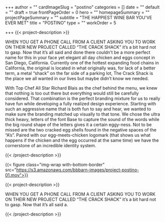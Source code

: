 +++
author = ""
cardImageSlug = "postino"
categories = []
date = ""
default = ""
draft = true
frontPageOrder = 0
hero = ""
homepageSummary = ""
projectPageSummary = ""
subtitle = "THE HAPPIEST WINE BAR YOU'VE EVER MET"
title = "POSTINO"
type = ""
workOrder = 5

+++
{{< project-description >}} <p>WHEN YOU GET A PHONE CALL FROM A CLIENT ASKING YOU TO WORK ON THEIR NEW PROJECT CALLED “THE CRACK SHACK” it’s a bit hard not to gasp. Now that it’s all said and done there couldn’t be a more perfect name for this in your face yet elegant all day chicken and eggs concept in San Diego, California. Currently one of the hottest expanding food chains in California, the original is located in what originally was, for lack of a better term, a metal “shack” on the far side of a parking lot, The Crack Shack is the place we all wanted in our lives but maybe didn’t know we needed.</p> <p>With Top Chef All Star Richard Blais as the chef behind the menu, we knew that nothing is too out there but everything would still be carefully considered. That combination is the perfect branding mixture for us to really have fun while developing a fully realized design experience. Starting with such an aggressive name that is both fun to say and hear, we wanted to make sure the branding matched up visually to that tone. We chose the ultra thick heavy, letters of the font Base to capture the sound of the words while the big round shape of the letters gives it a certain eggy-ness. Not to be missed are the two cracked egg shells found in the negative spaces of the “A’s”. Paired with our egg-meets-chicken logomark (that shows us what happens if the chicken and the egg occurred at the same time) we have the cornerstone of an incredible identity system.</p> {{< /project-description >}}

<div class="project-item">

{{< figure class="img-wrap with-bottom-border" src="https://s3.amazonaws.com/bbbarn-images/project-postino-01.mov">}}

{{< project-description >}} <p>WHEN YOU GET A PHONE CALL FROM A CLIENT ASKING YOU TO WORK ON THEIR NEW PROJECT CALLED “THE CRACK SHACK” it’s a bit hard not to gasp. Now that it’s all said a. </p> {{< /project-description >}}